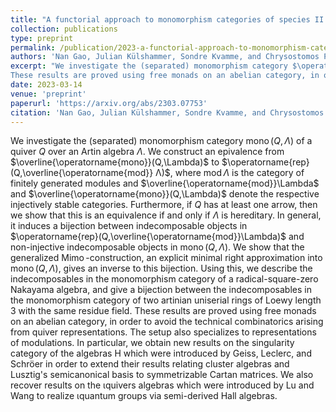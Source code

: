 ```yaml
---
title: "A functorial approach to monomorphism categories of species II: Indecomposables"
collection: publications
type: preprint
permalink: /publication/2023-a-functorial-approach-to-monomorphism-categories-of-species-ii-indecomposables
authors: 'Nan Gao, Julian Külshammer, Sondre Kvamme, and Chrysostomos Psaroudakis'
excerpt: "We investigate the (separated) monomorphism category $\operatorname{mono}(Q,Λ)$ of a quiver $Q$ over an Artin algebra $\Lambda$. We construct an epivalence from $\overline{\operatorname{mono}}(Q,\Lambda)$ to $\operatorname{rep}(Q,\overline{\operatorname{mod}} Λ)$, where $\operatorname{mod}\Lambda$ is the category of finitely generated modules and $\overline{\operatorname{mod}}\Lambda$ and $\overline{\operatorname{mono}}(Q,\Lambda)$ denote the respective injectively stable categories. Furthermore, if $Q$ has at least one arrow, then we show that this is an equivalence if and only if $\Lambda$ is hereditary. In general, it induces a bijection between indecomposable objects in $\operatorname{rep}(Q,\overline{\operatorname{mod}}\Lambda)$ and non-injective indecomposable objects in $\operatorname{mono}(Q,\Lambda)$. We show that the generalized $\operatorname{Mimo}$-construction, an explicit minimal right approximation into $\operatorname{mono}(Q,\Lambda)$, gives an inverse to this bijection. Using this, we describe the indecomposables in the monomorphism category of a radical-square-zero Nakayama algebra, and give a bijection between the indecomposables in the monomorphism category of two artinian uniserial rings of Loewy length 3 with the same residue field.
These results are proved using free monads on an abelian category, in order to avoid the technical combinatorics arising from quiver representations. The setup also specializes to representations of modulations. In particular, we obtain new results on the singularity category of the algebras H which were introduced by Geiss, Leclerc, and Schröer in order to extend their results relating cluster algebras and Lusztig's semicanonical basis to symmetrizable Cartan matrices. We also recover results on the ιquivers algebras which were introduced by Lu and Wang to realize ιquantum groups via semi-derived Hall algebras. "
date: 2023-03-14
venue: 'preprint'
paperurl: 'https://arxiv.org/abs/2303.07753'
citation: 'Nan Gao, Julian Külshammer, Sondre Kvamme, and Chrysostomos Psaroudakis (2023). &quot;A functorial approach to monomorphism categories of species II:Indecomposables.&quot; <i>Preprint, arXiv: 2303.07753</i>.'
---
```

We investigate the (separated) monomorphism category $\operatorname{mono}(Q,Λ)$ of a quiver $Q$ over an Artin algebra $\Lambda$. We construct an epivalence from $\overline{\operatorname{mono}}(Q,\Lambda)$ to $\operatorname{rep}(Q,\overline{\operatorname{mod}} Λ)$, where $\operatorname{mod}\Lambda$ is the category of finitely generated modules and $\overline{\operatorname{mod}}\Lambda$ and $\overline{\operatorname{mono}}(Q,\Lambda)$ denote the respective injectively stable categories. Furthermore, if $Q$ has at least one arrow, then we show that this is an equivalence if and only if $\Lambda$ is hereditary. In general, it induces a bijection between indecomposable objects in $\operatorname{rep}(Q,\overline{\operatorname{mod}}\Lambda)$ and non-injective indecomposable objects in $\operatorname{mono}(Q,\Lambda)$. We show that the generalized $\operatorname{Mimo}$-construction, an explicit minimal right approximation into $\operatorname{mono}(Q,\Lambda)$, gives an inverse to this bijection. Using this, we describe the indecomposables in the monomorphism category of a radical-square-zero Nakayama algebra, and give a bijection between the indecomposables in the monomorphism category of two artinian uniserial rings of Loewy length 3 with the same residue field.
These results are proved using free monads on an abelian category, in order to avoid the technical combinatorics arising from quiver representations. The setup also specializes to representations of modulations. In particular, we obtain new results on the singularity category of the algebras H which were introduced by Geiss, Leclerc, and Schröer in order to extend their results relating cluster algebras and Lusztig's semicanonical basis to symmetrizable Cartan matrices. We also recover results on the ιquivers algebras which were introduced by Lu and Wang to realize ιquantum groups via semi-derived Hall algebras. 

